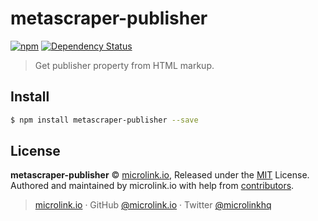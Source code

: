 # metascraper-publisher

[![npm](https://img.shields.io/npm/v/metascraper-publisher.svg?style=flat-square)](https://www.npmjs.com/package/metascraper-publisher)
[![Dependency Status](https://david-dm.org/microlinkhq/metascraper.svg?path=packages/metascraper-publisher&style=flat-square)](https://david-dm.org/microlinkhq/metascraper?path=packages/metascraper-publisher)

> Get publisher property from HTML markup.

## Install

```bash
$ npm install metascraper-publisher --save
```

## License

**metascraper-publisher** © [microlink.io](https://microlink.io), Released under the [MIT](https://github.com/microlinkhq/metascraper-publisher/blob/master/LICENSE.md) License.<br>
Authored and maintained by microlink.io with help from [contributors](https://github.com/microlinkhq/metascraper-publisher/contributors).

> [microlink.io](https://microlink.io) · GitHub [@microlink.io](https://github.com/microlinkhq) · Twitter [@microlinkhq](https://twitter.com/microlinkhq)
